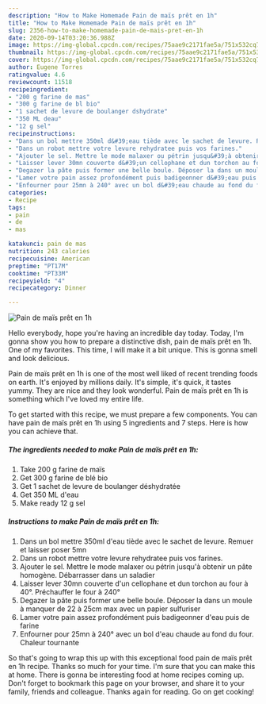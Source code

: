 ```yaml
---
description: "How to Make Homemade Pain de maïs prêt en 1h"
title: "How to Make Homemade Pain de maïs prêt en 1h"
slug: 2356-how-to-make-homemade-pain-de-mais-pret-en-1h
date: 2020-09-14T03:20:36.988Z
image: https://img-global.cpcdn.com/recipes/75aae9c2171fae5a/751x532cq70/pain-de-mais-pret-en-1h-photo-principale-de-la-recette.jpg
thumbnail: https://img-global.cpcdn.com/recipes/75aae9c2171fae5a/751x532cq70/pain-de-mais-pret-en-1h-photo-principale-de-la-recette.jpg
cover: https://img-global.cpcdn.com/recipes/75aae9c2171fae5a/751x532cq70/pain-de-mais-pret-en-1h-photo-principale-de-la-recette.jpg
author: Eugene Torres
ratingvalue: 4.6
reviewcount: 11518
recipeingredient:
- "200 g farine de mas"
- "300 g farine de bl bio"
- "1 sachet de levure de boulanger dshydrate"
- "350 ML deau"
- "12 g sel"
recipeinstructions:
- "Dans un bol mettre 350ml d&#39;eau tiède avec le sachet de levure. Remuer et laisser poser 5mn"
- "Dans un robot mettre votre levure rehydratee puis vos farines."
- "Ajouter le sel. Mettre le mode malaxer ou pétrin jusqu&#39;à obtenir un pâte homogène. Débarrasser dans un saladier"
- "Laisser lever 30mn couverte d&#39;un cellophane et dun torchon au four à 40°. Préchauffer le four à 240°"
- "Degazer la pâte puis former une belle boule. Déposer la dans un moule à manquer de 22 à 25cm max avec un papier sulfuriser"
- "Lamer votre pain assez profondément puis badigeonner d&#39;eau puis de farine"
- "Enfourner pour 25mn à 240° avec un bol d&#39;eau chaude au fond du four. Chaleur tournante"
categories:
- Recipe
tags:
- pain
- de
- mas

katakunci: pain de mas 
nutrition: 243 calories
recipecuisine: American
preptime: "PT17M"
cooktime: "PT33M"
recipeyield: "4"
recipecategory: Dinner

---
```



![Pain de maïs prêt en 1h](https://img-global.cpcdn.com/recipes/75aae9c2171fae5a/751x532cq70/pain-de-mais-pret-en-1h-photo-principale-de-la-recette.jpg)

Hello everybody, hope you're having an incredible day today. Today, I'm gonna show you how to prepare a distinctive dish, pain de maïs prêt en 1h. One of my favorites. This time, I will make it a bit unique. This is gonna smell and look delicious.



Pain de maïs prêt en 1h is one of the most well liked of recent trending foods on earth. It's enjoyed by millions daily. It's simple, it's quick, it tastes yummy. They are nice and they look wonderful. Pain de maïs prêt en 1h is something which I've loved my entire life.


To get started with this recipe, we must prepare a few components. You can have pain de maïs prêt en 1h using 5 ingredients and 7 steps. Here is how you can achieve that.

<!--inarticleads1-->

##### The ingredients needed to make Pain de maïs prêt en 1h:

1. Take 200 g farine de maïs
1. Get 300 g farine de blé bio
1. Get 1 sachet de levure de boulanger déshydratée
1. Get 350 ML d&#39;eau
1. Make ready 12 g sel




<!--inarticleads2-->

##### Instructions to make Pain de maïs prêt en 1h:

1. Dans un bol mettre 350ml d&#39;eau tiède avec le sachet de levure. Remuer et laisser poser 5mn
1. Dans un robot mettre votre levure rehydratee puis vos farines.
1. Ajouter le sel. Mettre le mode malaxer ou pétrin jusqu&#39;à obtenir un pâte homogène. Débarrasser dans un saladier
1. Laisser lever 30mn couverte d&#39;un cellophane et dun torchon au four à 40°. Préchauffer le four à 240°
1. Degazer la pâte puis former une belle boule. Déposer la dans un moule à manquer de 22 à 25cm max avec un papier sulfuriser
1. Lamer votre pain assez profondément puis badigeonner d&#39;eau puis de farine
1. Enfourner pour 25mn à 240° avec un bol d&#39;eau chaude au fond du four. Chaleur tournante




So that's going to wrap this up with this exceptional food pain de maïs prêt en 1h recipe. Thanks so much for your time. I'm sure that you can make this at home. There is gonna be interesting food at home recipes coming up. Don't forget to bookmark this page on your browser, and share it to your family, friends and colleague. Thanks again for reading. Go on get cooking!

